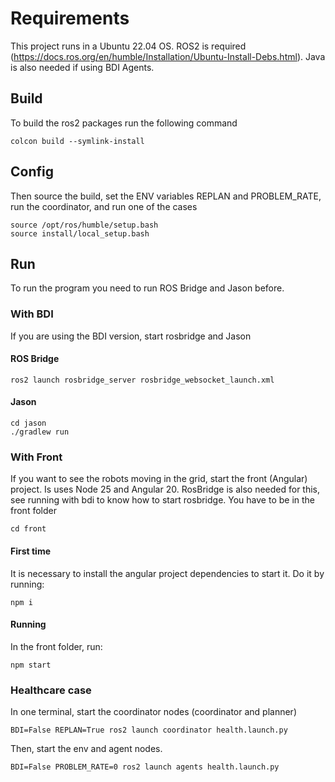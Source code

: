 # Requirements
This project runs in a Ubuntu 22.04 OS. ROS2 is required (https://docs.ros.org/en/humble/Installation/Ubuntu-Install-Debs.html). Java is also needed if using BDI Agents.

## Build
To build the ros2 packages run the following command

```
colcon build --symlink-install
```

## Config

Then source the build, set the ENV variables REPLAN and PROBLEM_RATE, run the coordinator, and run one of the cases
```
source /opt/ros/humble/setup.bash
source install/local_setup.bash
```

## Run

To run the program you need to run ROS Bridge and Jason before.

### With BDI
If you are using the BDI version, start rosbridge and Jason

#### ROS Bridge
```
ros2 launch rosbridge_server rosbridge_websocket_launch.xml
```

#### Jason
```
cd jason
./gradlew run
```

### With Front
If you want to see the robots moving in the grid, start the front (Angular) project. Is uses Node 25 and Angular 20. RosBridge is also needed for this, see running with bdi to know how to start rosbridge. You have to be in the front folder

```
cd front
```

#### First time
It is necessary to install the angular project dependencies to start it. Do it by running:

```
npm i
```

#### Running
In the front folder, run:

```
npm start
```


### Healthcare case
In one terminal, start the coordinator nodes (coordinator and planner)

```
BDI=False REPLAN=True ros2 launch coordinator health.launch.py
```

Then, start the env and agent nodes.

```
BDI=False PROBLEM_RATE=0 ros2 launch agents health.launch.py
```
